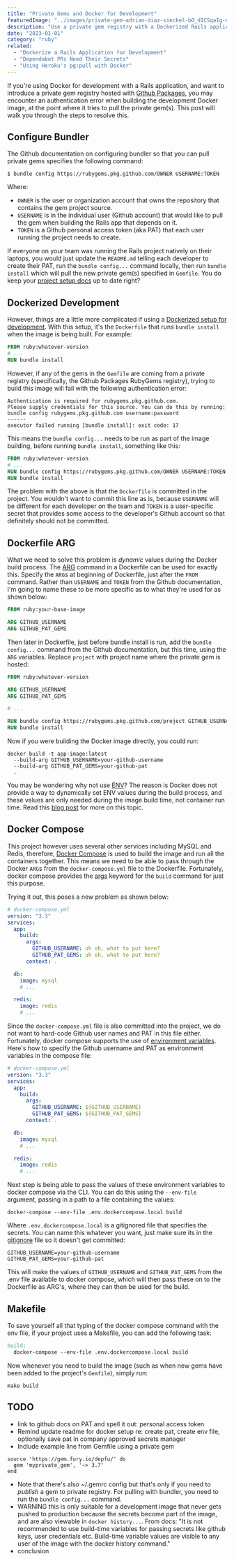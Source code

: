 ```yaml
---
title: "Private Gems and Docker for Development"
featuredImage: "../images/private-gem-adrian-diaz-sieckel-bO_dICSqaIg-unsplash.jpg"
description: "Use a private gem registry with a Dockerized Rails application for development."
date: "2023-01-01"
category: "ruby"
related:
  - "Dockerize a Rails Application for Development"
  - "Dependabot PRs Need Their Secrets"
  - "Using Heroku's pg:pull with Docker"
---
```


If you're using Docker for development with a Rails application, and want to introduce a private gem registry hosted with [Github Packages](https://docs.github.com/en/packages/working-with-a-github-packages-registry/working-with-the-rubygems-registry), you may encounter an authentication error when building the development Docker image, at the point where it tries to pull the private gem(s). This post will walk you through the steps to resolve this.

## Configure Bundler

The Github documentation on configuring bundler so that you can pull private gems specifies the following command:

```
$ bundle config https://rubygems.pkg.github.com/OWNER USERNAME:TOKEN
```

Where:

* `OWNER` is the user or organization account that owns the repository that contains the gem project source.
* `USERNAME` is in the individual user (Github account) that would like to pull the gem when building the Rails app that depends on it.
* `TOKEN` is a Github personal access token (aka PAT) that each user running the project needs to create.

If everyone on your team was running the Rails project natively on their laptops, you would just update the `README.md` telling each developer to create their PAT, run the `bundle config...` command locally, then run `bundle install` which will pull the new private gem(s) specified in `Gemfile`. You do keep your [project setup docs](../about-those-docs) up to date right?

## Dockerized Development

However, things are a little more complicated if using a [Dockerized setup for development](../dockerize-rails-app-for-dev-debug-and-testing). With this setup, it's the `Dockerfile` that runs `bundle install` when the image is being built. For example:

```Dockerfile
FROM ruby:whatever-version
# ...
RUN bundle install
```

However, if any of the gems in the `Gemfile` are coming from a private registry (specifically, the Github Packages RubyGems registry), trying to build this image will fail with the following authentication error:

```
Authentication is required for rubygems.pkg.github.com.
Please supply credentials for this source. You can do this by running:
bundle config rubygems.pkg.github.com username:password
------
executor failed running [bundle install]: exit code: 17
```

This means the `bundle config...` needs to be run as part of the image building, before running `bundle install`, something like this:

```Dockerfile
FROM ruby:whatever-version
# ...
RUN bundle config https://rubygems.pkg.github.com/OWNER USERNAME:TOKEN
RUN bundle install
```

The problem with the above is that the `Dockerfile` is committed in the project. You wouldn't  want to commit this line as is, because `USERNAME` will be different for each developer on the team and `TOKEN` is a user-specific secret that provides some access to the developer's Github account so that definitely should not be committed.

## Dockerfile ARG

What we need to solve this problem is *dynamic* values during the Docker build process. The [ARG](https://docs.docker.com/engine/reference/builder/#arg) command in a Dockerfile can be used for exactly this. Specify the `ARG`s at beginning of Dockerfile, just after the `FROM` command. Rather than `USERNAME` and `TOKEN` from the Github documentation, I'm going to name these to be more specific as to what they're used for as shown below:

```Dockerfile
FROM ruby:your-base-image

ARG GITHUB_USERNAME
ARG GITHUB_PAT_GEMS
```

Then later in Dockerfile, just before bundle install is run, add the `bundle config...` command from the Github documentation, but this time, using the `ARG` variables. Replace `project` with project name where the private gem is hosted:

```Dockerfile
FROM ruby:whatever-version

ARG GITHUB_USERNAME
ARG GITHUB_PAT_GEMS

# ...

RUN bundle config https://rubygems.pkg.github.com/project GITHUB_USERNAME:GITHUB_PAT_GEMS
RUN bundle install
```

Now if you were building the Docker image directly, you could run:

```
docker build -t app-image:latest
  --build-arg GITHUB_USERNAME=your-github-username
  --build-arg GITHUB_PAT_GEMS=your-github-pat
  .
```

<aside class="markdown-aside">
You may be wondering why not use <a class="markdown-link" href="https://docs.docker.com/engine/reference/builder/#env">ENV</a>? The reason is Docker does not provide a way to dynamically set ENV values during the build process, and these values are only needed during the image build time, not container run time. Read this <a class="markdown-link" href="https://www.baeldung.com/ops/dockerfile-env-variable">blog post</a> for more on this topic.
</aside>

## Docker Compose

This project however uses several other services including MySQL and Redis, therefore, [Docker Compose](https://docs.docker.com/compose/) is used to build the image and run all the containers together. This means we need to be able to pass through the Docker `ARG`s from the `docker-compose.yml` file to the Dockerfile. Fortunately, docker compose provides the [args](https://docs.docker.com/compose/compose-file/compose-file-v3/#args) keyword for the `build` command for just this purpose.

Trying it out, this poses a new problem as shown below:

```yml
# docker-compose.yml
version: "3.3"
services:
  app:
    build:
      args:
        GITHUB_USERNAME: uh oh, what to put here?
        GITHUB_PAT_GEMS: uh oh, what to put here?
      context: .

  db:
    image: mysql
    # ...

  redis:
    image: redis
    # ...
```

Since the `docker-compose.yml` file is also committed into the project, we do not want to hard-code Github user names and PAT in this file either. Fortunately, docker compose supports the use of [environment variables](https://docs.docker.com/compose/environment-variables/). Here's how to specify the Github username and PAT as environment variables in the compose file:

```yml
# docker-compose.yml
version: "3.3"
services:
  app:
    build:
      args:
        GITHUB_USERNAME: ${GITHUB_USERNAME}
        GITHUB_PAT_GEMS: ${GITHUB_PAT_GEMS}
      context: .

  db:
    image: mysql
    # ...

  redis:
    image: redis
    # ...
```

Next step is being able to pass the values of these environment variables to docker compose via the CLI. You can do this using the `--env-file` argument, passing in a path to a file containing the values:

```
docker-compose --env-file .env.dockercompose.local build
```

Where `.env.dockercompose.local` is a gitignored file that specifies the secrets. You can name this whatever you want, just make sure its in the [gitignore](https://git-scm.com/docs/gitignore) file so it doesn't get committed:

```
GITHUB_USERNAME=your-github-username
GITHUB_PAT_GEMS=your-github-pat
```

This will make the values of `GITHUB_USERNAME` and `GITHUB_PAT_GEMS` from the .env file available to docker compose, which will then pass these on to the Dockerfile as ARG's, where they can then be used for the build.

## Makefile

To save yourself all that typing of the docker compose command with the env file, if your project uses a Makefile, you can add the following task:

```makefile
build:
  docker-compose --env-file .env.dockercompose.local build
```

Now whenever you need to build the image (such as when new gems have been added to the project's `Gemfile`), simply run:

```
make build
```

## TODO

* link to github docs on PAT and spell it out: personal access token
* Remind update readme for docker setup re: create pat, create env file, optionally save pat in company approved secrets manager
* Include example line from Gemfile using a private gem
```
source 'https://gem.fury.io/depfu/' do
  gem 'myprivate_gem', '~> 3.7'
end
```
* Note that there's also ~/.gemrc config but that's only if you need to *publish* a gem to private registry. For pulling with bundler, you need to run the `bundle config...` command.
* WARNING this is only suitable for a development image that never gets pushed to production because the secrets become part of the image, and are also viewable in `docker history...`. From docs: "It is not recommended to use build-time variables for passing secrets like github keys, user credentials etc. Build-time variable values are visible to any user of the image with the docker history command."
* conclusion